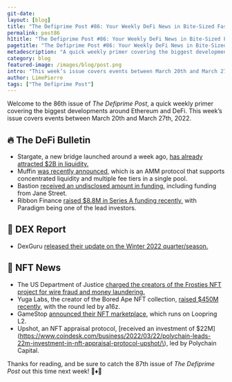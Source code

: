 ```yaml
---
git-date:
layout: [blog]
title: "The Defiprime Post #86: Your Weekly DeFi News in Bite-Sized Fashion"
permalink: post86
h1title: "The Defiprime Post #86: Your Weekly DeFi News in Bite-Sized Fashion"
pagetitle: "The Defiprime Post #86: Your Weekly DeFi News in Bite-Sized Fashion"
metadescription: "A quick weekly primer covering the biggest developments around Ethereum and DeFi. This week’s issue covers events between March 20th and March 27th, 2022"
category: blog
featured-image: /images/blog/post.png
intro: "This week’s issue covers events between March 20th and March 27th, 2022"
author: LimePierre
tags: ["The Defiprime Post"]
---
```


Welcome to the 86th issue of _The Defiprime Post_, a quick weekly primer covering the biggest developments around Ethereum and DeFi. This week’s issue covers events between March 20th and March 27th, 2022.


## 🔥 The DeFi Bulletin

* Stargate, a new bridge launched around a week ago, [has already attracted $2B in liquidity. ](https://www.theblockcrypto.com/post/139078/stargate-bridge-attracts-2-billion-of-liquidity-within-a-week-of-launch)
* Muffin [was recently announced,](https://mirror.xyz/muffinfi.eth/nExnwygnyAeDuuPcexwv6OIBrCm9qCY9P1V1wNQpjkk) which is an AMM protocol that supports concentrated liquidity and multiple fee tiers in a single pool. 
* Bastion [received an undisclosed amount in funding,](https://www.theblockcrypto.com/linked/138979/trading-giant-jane-street-backs-near-based-lending-protocol-in-new-funding-round) including funding from Jane Street.
* Ribbon Finance [raised $8.8M in Series A funding recently,](https://www.coindesk.com/business/2022/03/22/paradigm-invests-875m-in-defis-ribbon-finance/) with Paradigm being one of the lead investors. 


## 💱 DEX Report

* DexGuru [released their update on the Winter 2022 quarter/season.](https://blog.dex.guru/winter-updates-2022)


## 💎 NFT News

* The US Department of Justice [charged the creators of the Frosties NFT project for wire fraud and money laundering.](https://decrypt.co/95931/justice-dept-ethereum-nft-project-creators-frosties-rug-pull)
* Yuga Labs, the creator of the Bored Ape NFT collection, [raised $450M recently](https://www.theblockcrypto.com/linked/138834/bored-apes-creator-yuga-labs-raises-450-million-in-round-led-by-a16z-report), with the round led by a16z. 
* GameStop [announced their NFT marketplace](https://medium.loopring.io/gamestop-nft-marketplace-powered-by-loopring-l2-6cdb9289d937), which runs on Loopring L2.
* Upshot, an NFT appraisal protocol, [received an investment of $22M](https://www.coindesk.com/business/2022/03/22/polychain-leads-22m-investment-in-nft-appraisal-protocol-upshot/\), led by Polychain Capital. 

Thanks for reading, and be sure to catch the 87th issue of _The Defiprime Post_ out this time next week! 👋♦️👋